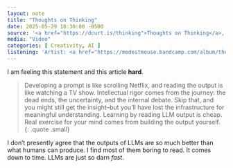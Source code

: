 ```yaml
---
layout: note
title: "Thoughts on Thinking"
date: 2025-05-29 18:30:00 -0500
source: '<a href="https://dcurt.is/thinking">Thoughts on Thinking</a>, Dustin Curtis. Undated.'
media: "Video"
categories: [ Creativity, AI ]
listening: 'Artist: <a href="https://modestmouse.bandcamp.com/album/the-moon-antarctica">Modest Mouse</a>; Album: The Moon & Antarctica'
---
```


I am feeling this statement and this article **hard**.

> Developing a prompt is like scrolling Netflix, and reading the output is like watching a TV show. Intellectual rigor comes from the journey: the dead ends, the uncertainty, and the internal debate. Skip that, and you might still get the insight–but you’ll have lost the infrastructure for meaningful understanding. Learning by reading LLM output is cheap. Real exercise for your mind comes from building the output yourself.
{: .quote .small}

I don’t presently agree that the outputs of LLMs are so much better than what humans can produce. I find most of them boring to read. It comes down to time. LLMs are just so darn _fast_.
